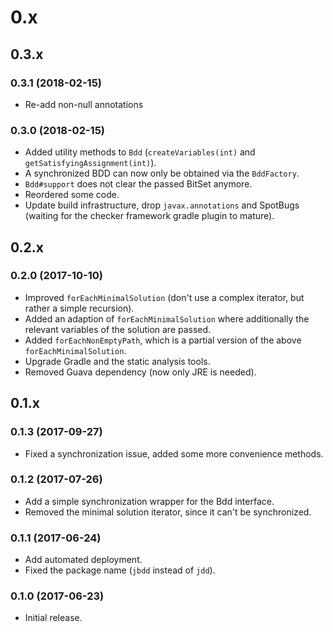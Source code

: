 # 0.x

## 0.3.x

### 0.3.1 (2018-02-15)

 * Re-add non-null annotations

### 0.3.0 (2018-02-15)

 * Added utility methods to `Bdd` (`createVariables(int)` and `getSatisfyingAssignment(int)`).
 * A synchronized BDD can now only be obtained via the `BddFactory`.
 * `Bdd#support` does not clear the passed BitSet anymore.
 * Reordered some code.
 * Update build infrastructure, drop `javax.annotations` and SpotBugs (waiting for the checker framework gradle plugin to mature).

## 0.2.x

### 0.2.0 (2017-10-10)

 * Improved `forEachMinimalSolution` (don't use a complex iterator, but rather a simple recursion).
 * Added an adaption of `forEachMinimalSolution` where additionally the relevant variables of the solution are passed.
 * Added `forEachNonEmptyPath`, which is a partial version of the above `forEachMinimalSolution`.
 * Upgrade Gradle and the static analysis tools.
 * Removed Guava dependency (now only JRE is needed).

## 0.1.x

### 0.1.3 (2017-09-27)

 * Fixed a synchronization issue, added some more convenience methods.

### 0.1.2 (2017-07-26)

 * Add a simple synchronization wrapper for the Bdd interface.
 * Removed the minimal solution iterator, since it can't be synchronized.

### 0.1.1 (2017-06-24)

 * Add automated deployment.
 * Fixed the package name (`jbdd` instead of `jdd`).

### 0.1.0 (2017-06-23)

 + Initial release.